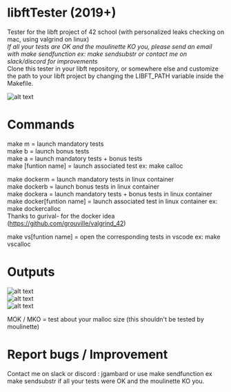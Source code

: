 # libftTester (2019+)

Tester for the libft project of 42 school (with personalized leaks checking on mac, using valgrind on linux)  
*If all your tests are OK and the moulinette KO you, please send an email with make sendfunction ex: make sendsubstr or contact me on slack/discord for improvements*  
Clone this tester in your libft repository, or somewhere else and customize the path to your libft project by changing the LIBFT_PATH variable inside the Makefile.  

![alt text](https://i.imgur.com/EWmbpxx.png)  


# Commands
make m = launch mandatory tests  
make b = launch bonus tests  
make a = launch mandatory tests + bonus tests  
make [funtion name] = launch associated test ex: make calloc  
 
make dockerm = launch mandatory tests in linux container  
make dockerb = launch bonus tests in linux container  
make dockera = launch mandatory tests + bonus tests in linux container  
make docker[funtion name] = launch associated test in linux container ex: make dockercalloc  
Thanks to gurival- for the docker idea (https://github.com/grouville/valgrind_42)  

make vs[funtion name] = open the corresponding tests in vscode ex: make vscalloc  


# Outputs

![alt text](https://i.imgur.com/en8rJpS.png)  
![alt text](https://i.imgur.com/ZvzhIoZ.png)  
![alt text](https://i.imgur.com/KrlN2Pg.png)  

MOK / MKO = test about your malloc size (this shouldn't be tested by moulinette)  

# Report bugs / Improvement
Contact me on slack or discord : jgambard or use make sendfunction ex make sendsubstr if all your tests were OK and the moulinette KO you.  
